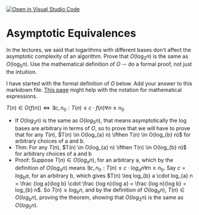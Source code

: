 [![Open in Visual Studio Code](https://classroom.github.com/assets/open-in-vscode-718a45dd9cf7e7f842a935f5ebbe5719a5e09af4491e668f4dbf3b35d5cca122.svg)](https://classroom.github.com/online_ide?assignment_repo_id=12071342&assignment_repo_type=AssignmentRepo)
# Asymptotic Equivalences

In the lectures, we said that logarithms with different bases don't affect the
asymptotic complexity of an algorithm. Prove that $O(\log_{2} n)$ is the same as
$O(\log_{5} n)$. Use the mathematical definition of $O$ -- do a formal proof,
not just the intuition.

I have started with the formal definition of $O$ below. Add your answer to this
markdown file. [This
page](https://docs.github.com/en/get-started/writing-on-github/working-with-advanced-formatting/writing-mathematical-expressions)
might help with the notation for mathematical expressions.

$T(n) \in O(f(n)) \iff \exists c, n_0: T(n) \leq c \cdot f(n) \forall n \geq n_0$

- If $O(log_{2} n)$ is the same as $O(log_{5} n)$, that means asymptotically the log bases are arbitrary in terms of $O$, so to prove that we will have to prove that for any $T(n)$, $T(n) \in O(log_{a} n) \ifthen T(n) \in O(log_{b} n)$ for arbitrary choices of a and b. 
- Thm: For any $T(n)$, $T(n) \in O(log_{a} n) \ifthen T(n) \in O(log_{b} n)$ for arbitrary choices of a and b
- Proof: Suppose $T(n) \in O(log_{a} n)$, for an arbitrary a, which by the definition of $O(log_{a} n)$ means $\exists c, n_0: T(n) \leq c \cdot log_{a} n \forall n \geq n_0$. Say $c = log_{b} a$, for an arbitrary b, which gives $T(n) \leq log_{b} a \cdot log_{a} n = \frac {log a}{log b} \cdot \frac {log n}{log a} = \frac {log n}{log b} = log_{b} n$. So $T(n) \leq log_{b} n$, and by the definition of $O(log_{b} n)$, $T(n) \in O(log_{b} n)$, proving the theorem, showing that $O(log_{2} n)$ is the same as $O(log_{5} n)$. 
